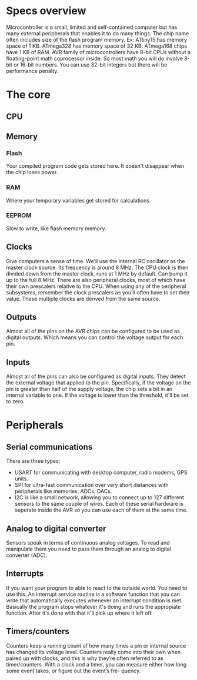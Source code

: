 # Specs overview
Microcontroller is a small, limited and self-contained computer but has many external peripherals that enables it to do many things.
The chip name often includes size of the flash program memory.
	Ex: ATtiny15 has memory space of 1 KB. ATmega328 has memory space of 32 KB.
ATmega168 chips have 1 KB of RAM.
AVR family of microcontrollers have 8-bit CPUs without a floating-point math coprocessor inside. So most math you will do involve 8-bit or 16-bit numbers. You can use 32-bit integers but there will be performance penalty.
# The core
## CPU
## Memory
### Flash
Your compiled program code gets stored here. It doesn't disappear when the chip loses power.
### RAM
Where your temporary variables get stored for calculations
### EEPROM
Slow to write, like flash memory memory.
## Clocks
Give computers a sense of time.
We'll use the internal RC oscillator as the master clock source. Its frequency is around 8 MHz.
The CPU clock is then divided down from the master clock, runs at 1 MHz by default. Can bump it up to the full 8 MHz.
There are also peripheral clocks, most of which have their own prescalers relative to the CPU. When using any of the peripheral subsystems, remember the clock prescalers as you'll often have to set their value. These multiple clocks are derived from the same source.
## Outputs
Almost all of the pins on the AVR chips can be configured to be used as digital outputs. Which means you can control the voltage output for each pin.
## Inputs
Almost all of the pins can also be configured as digital inputs. They detect the external voltage that applied to the pin. Specifically, if the voltage on the pin is greater than half of the supply voltage, the chip sets a bit in an internal variable to one. If the voltage is lower than the threshold, it'll be set to zero.
# Peripherals
## Serial communications
There are three types:
- USART for communicating with desktop computer, radio modems, GPS units.
- SPI for ultra-fast communication over very short distances with peripherals like memories, ADCs, DACs.
- I2C is like a small network, allowing you to connect up to 127 different sensors to the same couple of wires.
Each of these serial hardware is seperate inside the AVR so you can use each of them at the same time.
## Analog to digital converter
Sensors speak in terms of continuous analog voltages. To read and manipulate them you need to pass them through an analog to digital converter (ADC).
## Interrupts
If you want your program to able to react to the outside world. You need to use this.
An interrupt service routine is a software function that you can write that automatically executes whenever an interrupt condition is met. Basically the program stops whatever it's doing and runs the appropiate function. After it's done with that it'll pick up where it left off.
## Timers/counters
Counters keep a running count of how many times a pin or internal source has changed its voltage level.
Counters really come into their own when paired up with clocks, and this is
why they’re often referred to as timer/counters. With a clock and a timer, you
can measure either how long some event takes, or figure out the event’s fre-
quency.